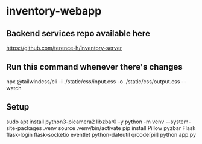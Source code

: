 # inventory-webapp

## Backend services repo available here
https://github.com/terence-h/inventory-server

## Run this command whenever there's changes
npx @tailwindcss/cli -i ./static/css/input.css -o ./static/css/output.css --watch

## Setup
sudo apt install python3-picamera2 libzbar0 -y
python -m venv --system-site-packages .venv
source .venv/bin/activate
pip install Pillow pyzbar Flask flask-login flask-socketio eventlet python-dateutil qrcode[pil]
python app.py
